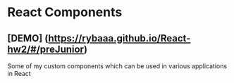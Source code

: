 # React Components

## [DEMO] (https://rybaaa.github.io/React-hw2/#/preJunior)

Some of my custom components which can be used in various applications in React 